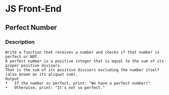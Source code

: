 # JS Front-End

## Perfect Number

### Description
    Write a function that receives a number and checks if that number is perfect or NOT.
    A perfect number is a positive integer that is equal to the sum of its proper positive divisors. 
    That is the sum of its positive divisors excluding the number itself (also known as its aliquot sum).
    Output
    •	If the number is perfect, print: "We have a perfect number!"
    •	Otherwise, print: "It's not so perfect."
